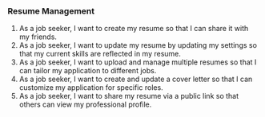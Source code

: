 ### **Resume Management**

1. As a job seeker, I want to create my resume so that I can share it with my friends.
2. As a job seeker, I want to update my resume by updating my settings so that my current skills are reflected in my resume.
3. As a job seeker, I want to upload and manage multiple resumes so that I can tailor my application to different jobs.
4. As a job seeker, I want to create and update a cover letter so that I can customize my application for specific roles.
5. As a job seeker, I want to share my resume via a public link so that others can view my professional profile.
